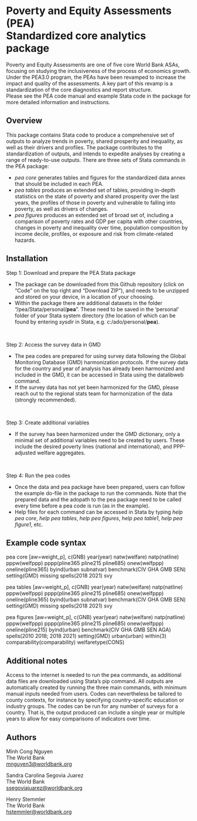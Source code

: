 # Poverty and Equity Assessments (PEA) <br/> Standardized core analytics package
Poverty and Equity Assessments are one of five core World Bank ASAs, focusing on studying the inclusiveness of the process of economics growth. Under the PEA3.0 program, the PEAs have been revamped to increase the impact and quality of the assessments. A key part of this revamp is a standardization of the core diagnostics and report structure. 
<br/>
Please see the PEA code manual and example Stata code in the package for more detailed information and instructions.

## Overview
This package contains Stata code to produce a comprehensive set of outputs to analyze trends in poverty, shared prosperity and inequality, as well as their drivers and profiles. The package contributes to the standardization of outputs, and intends to expedite analyses by creating a range of ready-to-use outputs.
There are three sets of Stata commands in the PEA package: 
* _pea core_ generates tables and figures for the standardized data annex that should be included in each PEA.
* _pea tables_ produces an extended set of tables, providing in-depth statistics on the state of poverty and shared prosperity over the last years, the profiles of those in poverty and vulnerable to falling into poverty, as well as drivers of changes.
* _pea figures_ produces an extended set of broad set of, including a comparison of poverty rates and GDP per capita with other countries, changes in poverty and inequality over time, population composition by income decile, profiles, or exposure and risk from climate-related hazards.

## Installation
Step 1: Download and prepare the PEA Stata package
* The package can be downloaded from this Github repository (click on “Code” on the top right and “Download ZIP”), and needs to be unzipped and stored on your device, in a location of your choosing.
* Within the package there are additional datasets in the folder “/pea/Stata/personal/**pea**”. These need to be saved in the ‘personal’ folder of your Stata system directory (the location of which can be found by entering _sysdir_ in Stata, e.g. c:/ado/personal/**pea**).
<br/>

Step 2: Access the survey data in GMD
* The pea codes are prepared for using survey data following the Global Monitoring Database (GMD) harmonization protocols. If the survey data for the country and year of analysis has already been harmonized and included in the GMD, it can be accessed in Stata using the datalibweb command.
* If the survey data has not yet been harmonized for the GMD, please reach out to the regional stats team for harmonization of the data (strongly recommended).
<br/>

Step 3: Create additional variables
* If the survey has been harmonized under the GMD dictionary, only a minimal set of additional variables need to be created by users. These include the desired poverty lines (national and international), and PPP-adjusted welfare aggregates.
<br/>

Step 4: Run the pea codes
* Once the data and pea package have been prepared, users can follow the example do-file in the package to run the commands. Note that the prepared data and the adopath to the pea package need to be called every time before a pea code is run (as in the example).
* Help files for each command can be accessed in Stata by typing _help pea core_, _help pea tables_, _help pea figures_, _help pea table1_, _help pea figure1_, etc.

## Example code syntax
pea core [aw=weight_p], c(GNB) year(year) natw(welfare) natp(natline) pppw(welfppp) pppp(pline365 pline215 pline685) onew(welfppp) oneline(pline365) byind(urban subnatvar) benchmark(CIV GHA GMB SEN) setting(GMD) missing spells(2018 2021) svy
<br/>

pea tables [aw=weight_p], c(GNB) year(year) natw(welfare) natp(natline) pppw(welfppp) pppp(pline365 pline215 pline685) onew(welfppp) oneline(pline365) byind(urban subnatvar) benchmark(CIV GHA GMB SEN) setting(GMD) missing spells(2018 2021) svy
<br/>

pea figures [aw=weight_p], c(GNB) year(year) natw(welfare) natp(natline) pppw(welfppp) pppp(pline365 pline215 pline685) onew(welfppp) oneline(pline215) byind(urban) benchmark(CIV GHA GMB SEN AGA) spells(2010 2018; 2018 2021) setting(GMD) urban(urban)	within(3) comparability(comparability) welfaretype(CONS)					

## Additional notes
Access to the internet is needed to run the pea commands, as additional data files are downloaded using Stata’s pip command. All outputs are automatically created by running the three main commands, with minimum manual inputs needed from users. Codes can nevertheless be tailored to county contexts, for instance by specifying country-specific education or industry groups. The codes can be run for any number of surveys for a country. That is, the output produced can include a single year or multiple years to allow for easy comparisons of indicators over time.

## Authors
Minh Cong Nguyen <br/>
The World Bank  <br/>
mnguyen3@worldbank.org
<br/>

Sandra Carolina Segovia Juarez <br/>
The World Bank  <br/>
ssegoviajuarez@worldbank.org
<br/>

Henry Stemmler <br/>
The World Bank  <br/>
hstemmler@worldbank.org
